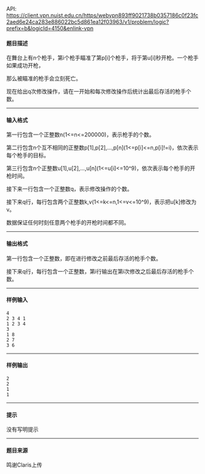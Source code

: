 API: https://client.vpn.nuist.edu.cn/https/webvpn893ff9021738b0357186c0f23fc2aed6e24ca283e886022bc5d861ea12f03963/v1/problem/logic?prefix=b&logicId=4150&enlink-vpn

#### 题目描述

在舞台上有n个枪手，第i个枪手瞄准了第p\[i\]个枪手，将于第u\[i\]秒开枪。一个枪手如果成功开枪，

那么被瞄准的枪手会立刻死亡。

现在给出q次修改操作，请在一开始和每次修改操作后统计出最后存活的枪手个数。

---

#### 输入格式

第一行包含一个正整数n(1<=n<=200000)，表示枪手的个数。

第二行包含n个互不相同的正整数p\[1\],p\[2\],...,p\[n\](1<=p\[i\]<=n,p\[i\]!=i)，依次表示每个枪手的目标。

第三行包含n个正整数u\[1\],u\[2\],...,u\[n\](1<=u\[i\]<=10^9)，依次表示每个枪手的开枪时间。

接下来一行包含一个正整数q，表示修改操作的个数。

接下来q行，每行包含两个正整数k,v(1<=k<=n,1<=v<=10^9)，表示把u\[k\]修改为v。

数据保证任何时刻任意两个枪手的开枪时间都不同。

---

#### 输出格式

第一行包含一个正整数，即在进行修改之前最后存活的枪手个数。

接下来q行，每行包含一个正整数，第i行输出在第i次修改之后最后存活的枪手个数。

---

#### 样例输入
```
4
2 3 4 1
1 2 3 4
3
1 8
2 7
3 6
```

---

#### 样例输出
```
2
2
1
1
```

---

#### 提示

没有写明提示

---

#### 题目来源

鸣谢Claris上传